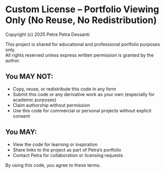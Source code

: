 # Custom License – Portfolio Viewing Only (No Reuse, No Redistribution)

Copyright (c) 2025 Petra Petra Dessanti

This project is shared for educational and professional portfolio purposes only.  
All rights reserved unless express written permission is granted by the author.

## You MAY NOT:
- Copy, reuse, or redistribute this code in any form
- Submit this code or any derivative work as your own (especially for academic purposes)
- Claim authorship without permission
- Use this code for commercial or personal projects without explicit consent

## You MAY:
- View the code for learning or inspiration
- Share links to the project as part of Petra’s portfolio
- Contact Petra for collaboration or licensing requests

By using this code, you agree to these terms.